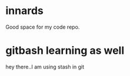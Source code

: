 # innards
Good space for my code repo.
# gitbash learning as well
hey there..I am using stash in git
